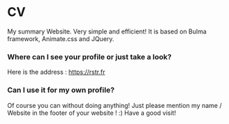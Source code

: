# CV
My summary Website. Very simple and efficient! It is based on Bulma framework, Animate.css and JQuery.

### Where can I see your profile or just take a look?
Here is the address : https://rstr.fr

### Can I use it for my own profile?
Of course you can without doing anything! Just please mention my name / Website in the footer of your website ! :)
Have a good visit!
